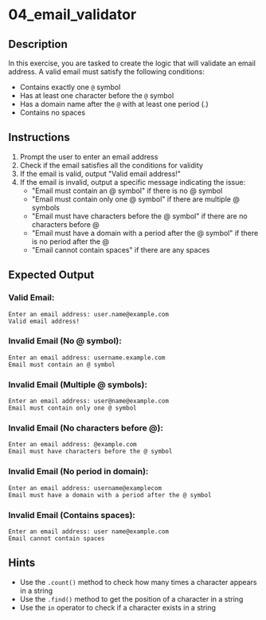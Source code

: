 # 04_email_validator

## Description
In this exercise, you are tasked to create the logic that will validate an email address. A valid email must satisfy the following conditions:
- Contains exactly one `@` symbol
- Has at least one character before the `@` symbol
- Has a domain name after the `@` with at least one period (.)
- Contains no spaces

## Instructions
1. Prompt the user to enter an email address
2. Check if the email satisfies all the conditions for validity
3. If the email is valid, output "Valid email address!"
4. If the email is invalid, output a specific message indicating the issue:
   - "Email must contain an @ symbol" if there is no @ symbol
   - "Email must contain only one @ symbol" if there are multiple @ symbols
   - "Email must have characters before the @ symbol" if there are no characters before @
   - "Email must have a domain with a period after the @ symbol" if there is no period after the @
   - "Email cannot contain spaces" if there are any spaces

## Expected Output

### Valid Email:
```
Enter an email address: user.name@example.com
Valid email address!
```

### Invalid Email (No @ symbol):
```
Enter an email address: username.example.com
Email must contain an @ symbol
```

### Invalid Email (Multiple @ symbols):
```
Enter an email address: user@name@example.com
Email must contain only one @ symbol
```

### Invalid Email (No characters before @):
```
Enter an email address: @example.com
Email must have characters before the @ symbol
```

### Invalid Email (No period in domain):
```
Enter an email address: username@examplecom
Email must have a domain with a period after the @ symbol
```

### Invalid Email (Contains spaces):
```
Enter an email address: user name@example.com
Email cannot contain spaces
```

## Hints
- Use the `.count()` method to check how many times a character appears in a string
- Use the `.find()` method to get the position of a character in a string
- Use the `in` operator to check if a character exists in a string